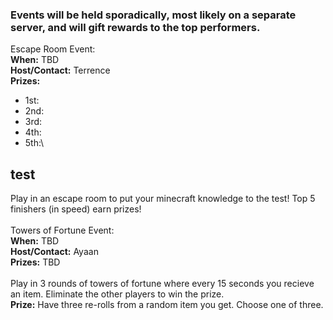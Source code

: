 ### Events will be held sporadically, most likely on a separate server, and will gift rewards to the top performers.

Escape Room Event:\
**When:** TBD\
**Host/Contact:** Terrence\
**Prizes:**
- 1st:
- 2nd:
- 3rd:
- 4th:
- 5th:\
## test
Play in an escape room to put your minecraft knowledge to the test! Top 5 finishers (in speed) earn prizes!\
\
Towers of Fortune Event:\
**When:** TBD\
**Host/Contact:** Ayaan\
**Prizes:** TBD\
\
Play in 3 rounds of towers of fortune where every 15 seconds you recieve an item. Eliminate the other players to win the prize.\
**Prize:** Have three re-rolls from a random item you get. Choose one of three.
